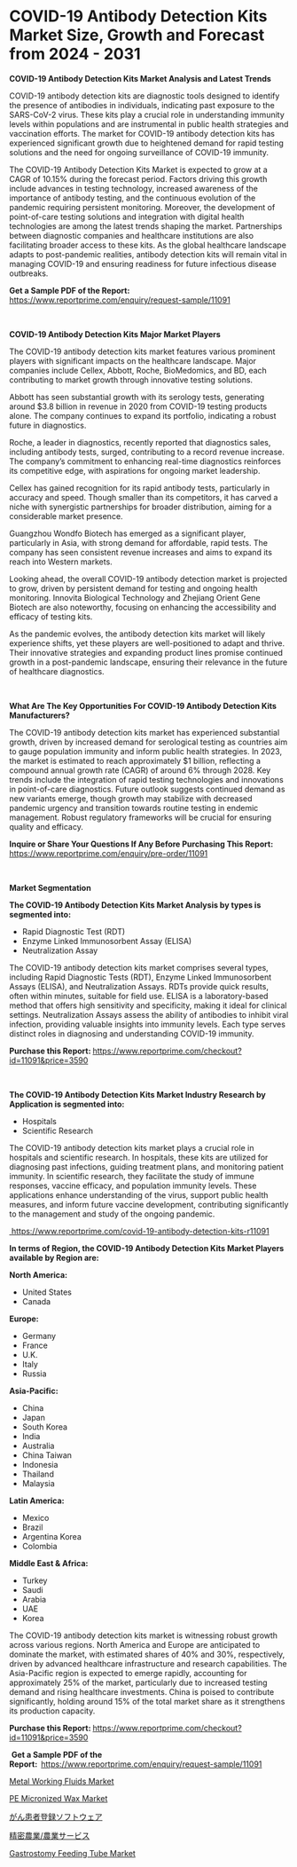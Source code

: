 <p><h1>COVID-19 Antibody Detection Kits Market Size, Growth and Forecast from 2024 - 2031</h1></p><p><strong>COVID-19 Antibody Detection Kits Market Analysis and Latest Trends</strong></p>
<p><p>COVID-19 antibody detection kits are diagnostic tools designed to identify the presence of antibodies in individuals, indicating past exposure to the SARS-CoV-2 virus. These kits play a crucial role in understanding immunity levels within populations and are instrumental in public health strategies and vaccination efforts. The market for COVID-19 antibody detection kits has experienced significant growth due to heightened demand for rapid testing solutions and the need for ongoing surveillance of COVID-19 immunity.</p><p>The COVID-19 Antibody Detection Kits Market is expected to grow at a CAGR of 10.15% during the forecast period. Factors driving this growth include advances in testing technology, increased awareness of the importance of antibody testing, and the continuous evolution of the pandemic requiring persistent monitoring. Moreover, the development of point-of-care testing solutions and integration with digital health technologies are among the latest trends shaping the market. Partnerships between diagnostic companies and healthcare institutions are also facilitating broader access to these kits. As the global healthcare landscape adapts to post-pandemic realities, antibody detection kits will remain vital in managing COVID-19 and ensuring readiness for future infectious disease outbreaks.</p></p>
<p><strong>Get a Sample PDF of the Report:&nbsp;</strong> <a href="https://www.reportprime.com/enquiry/request-sample/11091">https://www.reportprime.com/enquiry/request-sample/11091</a></p>
<p>&nbsp;</p>
<p><strong>COVID-19 Antibody Detection Kits Major Market Players</strong></p>
<p><p>The COVID-19 antibody detection kits market features various prominent players with significant impacts on the healthcare landscape. Major companies include Cellex, Abbott, Roche, BioMedomics, and BD, each contributing to market growth through innovative testing solutions.</p><p>Abbott has seen substantial growth with its serology tests, generating around $3.8 billion in revenue in 2020 from COVID-19 testing products alone. The company continues to expand its portfolio, indicating a robust future in diagnostics.</p><p>Roche, a leader in diagnostics, recently reported that diagnostics sales, including antibody tests, surged, contributing to a record revenue increase. The company’s commitment to enhancing real-time diagnostics reinforces its competitive edge, with aspirations for ongoing market leadership.</p><p>Cellex has gained recognition for its rapid antibody tests, particularly in accuracy and speed. Though smaller than its competitors, it has carved a niche with synergistic partnerships for broader distribution, aiming for a considerable market presence.</p><p>Guangzhou Wondfo Biotech has emerged as a significant player, particularly in Asia, with strong demand for affordable, rapid tests. The company has seen consistent revenue increases and aims to expand its reach into Western markets.</p><p>Looking ahead, the overall COVID-19 antibody detection market is projected to grow, driven by persistent demand for testing and ongoing health monitoring. Innovita Biological Technology and Zhejiang Orient Gene Biotech are also noteworthy, focusing on enhancing the accessibility and efficacy of testing kits.</p><p>As the pandemic evolves, the antibody detection kits market will likely experience shifts, yet these players are well-positioned to adapt and thrive. Their innovative strategies and expanding product lines promise continued growth in a post-pandemic landscape, ensuring their relevance in the future of healthcare diagnostics.</p></p>
<p>&nbsp;</p>
<p><strong>What Are The Key Opportunities For COVID-19 Antibody Detection Kits Manufacturers?</strong></p>
<p><p>The COVID-19 antibody detection kits market has experienced substantial growth, driven by increased demand for serological testing as countries aim to gauge population immunity and inform public health strategies. In 2023, the market is estimated to reach approximately $1 billion, reflecting a compound annual growth rate (CAGR) of around 6% through 2028. Key trends include the integration of rapid testing technologies and innovations in point-of-care diagnostics. Future outlook suggests continued demand as new variants emerge, though growth may stabilize with decreased pandemic urgency and transition towards routine testing in endemic management. Robust regulatory frameworks will be crucial for ensuring quality and efficacy.</p></p>
<p><strong>Inquire or Share Your Questions If Any Before Purchasing This Report:</strong> <a href="https://www.reportprime.com/enquiry/pre-order/11091">https://www.reportprime.com/enquiry/pre-order/11091</a></p>
<p>&nbsp;</p>
<p><strong>Market Segmentation</strong></p>
<p><strong>The COVID-19 Antibody Detection Kits Market Analysis by types is segmented into:</strong></p>
<p><ul><li>Rapid Diagnostic Test (RDT)</li><li>Enzyme Linked Immunosorbent Assay (ELISA)</li><li>Neutralization Assay</li></ul></p>
<p><p>The COVID-19 antibody detection kits market comprises several types, including Rapid Diagnostic Tests (RDT), Enzyme Linked Immunosorbent Assays (ELISA), and Neutralization Assays. RDTs provide quick results, often within minutes, suitable for field use. ELISA is a laboratory-based method that offers high sensitivity and specificity, making it ideal for clinical settings. Neutralization Assays assess the ability of antibodies to inhibit viral infection, providing valuable insights into immunity levels. Each type serves distinct roles in diagnosing and understanding COVID-19 immunity.</p></p>
<p><strong>Purchase this Report:&nbsp;</strong><a href="https://www.reportprime.com/checkout?id=11091&price=3590">https://www.reportprime.com/checkout?id=11091&price=3590</a></p>
<p>&nbsp;</p>
<p><strong>The COVID-19 Antibody Detection Kits Market Industry Research by Application is segmented into:</strong></p>
<p><ul><li>Hospitals</li><li>Scientific Research</li></ul></p>
<p><p>The COVID-19 antibody detection kits market plays a crucial role in hospitals and scientific research. In hospitals, these kits are utilized for diagnosing past infections, guiding treatment plans, and monitoring patient immunity. In scientific research, they facilitate the study of immune responses, vaccine efficacy, and population immunity levels. These applications enhance understanding of the virus, support public health measures, and inform future vaccine development, contributing significantly to the management and study of the ongoing pandemic.</p></p>
<p><a href="https://www.reportprime.com/covid-19-antibody-detection-kits-r11091">&nbsp;https://www.reportprime.com/covid-19-antibody-detection-kits-r11091</a></p>
<p><strong>In terms of Region, the COVID-19 Antibody Detection Kits Market Players available by Region are:</strong></p>
<p>
    <p> <strong> North America: </strong>
        <ul>
            <li>United States</li>
            <li>Canada</li>
        </ul>
        </p> 
    <p> <strong> Europe: </strong>
        <ul>
            <li>Germany</li>
            <li>France</li>
            <li>U.K.</li>
            <li>Italy</li>
            <li>Russia</li>
        </ul>
        </p> 
    <p> <strong> Asia-Pacific: </strong>
        <ul>
            <li>China</li>
            <li>Japan</li>
            <li>South Korea</li>
            <li>India</li>
            <li>Australia</li>
            <li>China Taiwan</li>
            <li>Indonesia</li>
            <li>Thailand</li>
            <li>Malaysia</li>
        </ul>
        </p> 
    <p> <strong> Latin America: </strong>
        <ul>
            <li>Mexico</li>
            <li>Brazil</li>
            <li>Argentina Korea</li>
            <li>Colombia</li>
        </ul>
        </p> 
    <p> <strong> Middle East & Africa: </strong>
        <ul>
            <li>Turkey</li>
            <li>Saudi</li>
            <li>Arabia</li>
            <li>UAE</li>
            <li>Korea</li>
        </ul>
    </p>
    </p>
<p><p>The COVID-19 antibody detection kits market is witnessing robust growth across various regions. North America and Europe are anticipated to dominate the market, with estimated shares of 40% and 30%, respectively, driven by advanced healthcare infrastructure and research capabilities. The Asia-Pacific region is expected to emerge rapidly, accounting for approximately 25% of the market, particularly due to increased testing demand and rising healthcare investments. China is poised to contribute significantly, holding around 15% of the total market share as it strengthens its production capacity.</p></p>
<p><strong>Purchase this Report: </strong><a href="https://www.reportprime.com/checkout?id=11091&price=3590">https://www.reportprime.com/checkout?id=11091&price=3590</a></p>
<p>&nbsp;<strong>Get a Sample PDF of the Report:&nbsp;&nbsp;</strong><a href="https://www.reportprime.com/enquiry/request-sample/11091">https://www.reportprime.com/enquiry/request-sample/11091</a></p>
<p><strong></strong></p>
<p><p><a href="https://www.linkedin.com/pulse/what-influencing-future-metal-working-fluids-market-tlzcc?trackingId=PUZSCms5Q6iAE9OAMPU6Ew%3D%3D">Metal Working Fluids Market</a></p><p><a href="https://medium.com/@barbarakbess8920/this-report-on-pe-micronized-wax-market-is-a-comprehensive-analysis-of-market-shares-strategies-8ba6145258bf">PE Micronized Wax Market</a></p><p><a href="https://medium.com/@royfoote921/cancer-patient-registry-software-market-%E3%81%AF-%E3%82%B3%E3%82%B9%E3%83%88%E7%AE%A1%E7%90%86%E3%81%A8%E5%8A%B9%E7%8E%87%E5%90%91%E4%B8%8A%E3%82%92%E5%84%AA%E5%85%88%E3%81%97%E3%81%BE%E3%81%99-%E3%81%95%E3%82%89%E3%81%AB-%E5%A0%B1%E5%91%8A%E6%9B%B8%E3%81%AF%E5%B8%82%E5%A0%B4%E3%81%AE%E9%9C%80%E8%A6%81%E9%9D%A2%E3%81%A8%E4%BE%9B%E7%B5%A6%E9%9D%A2%E3%81%AE%E4%B8%A1%E6%96%B9%E3%82%92%E3%82%AB%E3%83%90%E3%83%BC%E3%81%97%E3%81%A6%E3%81%84%E3%81%BE%E3%81%99-cancer-314a90cf4edc">がん患者登録ソフトウェア</a></p><p><a href="https://medium.com/@rot5z9maragh/precision-farmingagriculture-service-ff570286eecb?postPublishedType=initial">精密農業/農業サービス</a></p><p><a href="https://github.com/NorbertYates/Market-Research-Report-List-7/blob/main/gastrostomy-feeding-tube-market.md">Gastrostomy Feeding Tube Market</a></p></p>